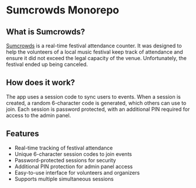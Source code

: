 # Sumcrowds Monorepo

## What is Sumcrowds?

[Sumcrowds](https://sumcrowds.com) is a real-time festival attendance counter. It was designed to help the volunteers of a local music festival keep track of attendance and ensure it did not exceed the legal capacity of the venue. Unfortunately, the festival ended up being canceled.

## How does it work?

The app uses a session code to sync users to events. When a session is created, a random 6-character code is generated, which others can use to join. Each session is password protected, with an additional PIN required for access to the admin panel.

## Features

- Real-time tracking of festival attendance  
- Unique 6-character session codes to join events  
- Password-protected sessions for security  
- Additional PIN protection for admin panel access  
- Easy-to-use interface for volunteers and organizers  
- Supports multiple simultaneous sessions  

